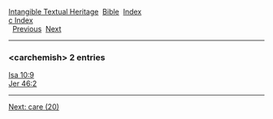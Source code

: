 [Intangible Textual Heritage](../../index)  [Bible](../index) 
[Index](index)   
[c Index](_c_)  
  [Previous](c01904)  [Next](c01906) 

------------------------------------------------------------------------

### &lt;carchemish&gt; 2 entries

[Isa 10:9](../kjv/isa010.htm#009)  
[Jer 46:2](../kjv/jer046.htm#002)  

------------------------------------------------------------------------

[Next: care (20)](c01906)
